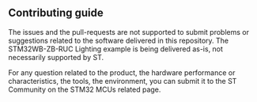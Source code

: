 ## Contributing guide

The issues and the pull-requests are not supported to submit problems or suggestions related to the software delivered in this repository. The STM32WB-ZB-RUC Lighting example is being delivered as-is, not necessarily supported by ST.

For any question related to the product, the hardware performance or characteristics, the tools, the environment, you can submit it to the ST Community on the STM32 MCUs related page.
